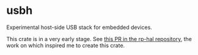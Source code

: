 # usbh

Experimental host-side USB stack for embedded devices.

This crate is in a very early stage. See [this PR in the rp-hal repository](https://github.com/rp-rs/rp-hal/pull/660), the work on which inspired me to create this crate.

